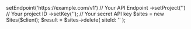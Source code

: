 <?php

use Appwrite\Client;
use Appwrite\Services\Sites;

$client = (new Client())
    ->setEndpoint('https://example.com/v1') // Your API Endpoint
    ->setProject('<YOUR_PROJECT_ID>') // Your project ID
    ->setKey('<YOUR_API_KEY>'); // Your secret API key

$sites = new Sites($client);

$result = $sites->delete(
    siteId: '<SITE_ID>'
);